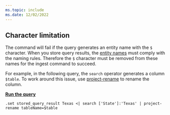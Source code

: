 ```yaml
---
ms.topic: include
ms.date: 12/02/2022
---
```


## Character limitation

The command will fail if the query generates an entity name with the `$` character. When you store query results, the [entity names](../kusto/query/schema-entities/entity-names.md) must comply with the naming rules. Therefore the `$` character must be removed from these names for the ingest command to succeed.

For example, in the following query, the `search` operator generates a column `$table`. To work around this issue, use [project-rename](../kusto/query/projectrenameoperator.md) to rename the column.

[**Run the query**](https://dataexplorer.azure.com/clusters/help/databases/Samples?query=H4sIAAAAAAAAAx3JzQpAYBAF0Fe5C/WteADxCjbsJA1uSX5nRlEenuxOncToMN+UQ3uc1LtV2jk7UPESQ/bAKNqPqEPp4gxNGv4KeLDrNrH3WLnKQrh0M4tPefTzBbhw1LVdAAAA)

```kusto
.set stored_query_result Texas <| search ['State']:'Texas' | project-rename tableName=$table
```
